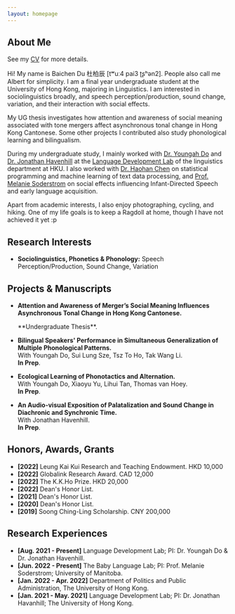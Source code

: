 ```yaml
---
layout: homepage
---
```


## About Me

See my [CV](https://albertbaichendu.github.io/assets/BAICHEN_DU_CV_2022-06-30.pdf) for more details.

Hi! My name is Baichen Du 杜柏辰 [tʷuː4 pai3 ʈʂʰən2]. People also call me Albert for simplicity. I am a final year undergraduate student at the University of Hong Kong, majoring in Linguistics. I am interested in sociolinguistics broadly, and speech perception/production, sound change, variation, and their interaction with social effects. 

My UG thesis investigates how attention and awareness of social meaning associated with tone mergers affect asynchronous tonal change in Hong Kong Cantonese. Some other projects I contributed also study phonological learning and bilingualism.

During my undergraduate study, I mainly worked with [Dr. Youngah Do](https://repository.hku.hk/cris/rp/rp02160) and [Dr. Jonathan Havenhill](https://jhavenhill.com) at the [Language Development Lab](https://linguistics.hku.hk/ldlhku/) of the linguistics department at HKU. I also worked with [Dr. Haohan Chen](https://haohanchen.github.io/) on statistical programming and machine learning of text data processing, and [Prof. Melanie Soderstrom](https://home.cc.umanitoba.ca/~soderstr/) on social effects influencing Infant-Directed Speech and early language acquisition.

Apart from academic interests, I also enjoy photographing, cycling, and hiking. One of my life goals is to keep a Ragdoll at home, though I have not achieved it yet :p

## Research Interests

- **Sociolinguistics, Phonetics & Phonology:** Speech Perception/Production, Sound Change, Variation

## Projects & Manuscripts

- **Attention and Awareness of Merger’s Social Meaning Influences Asynchronous Tonal Change in Hong Kong Cantonese.**
  <br>
  <!---**Yaoyao Liu**, Yuting Su, An-An Liu, Bernt Schiele, Qianru Sun
  <br>
  IEEE Conference on Computer Vision and Pattern Recognition.---> **Undergraduate Thesis**.
  <!---<br>
  [[PDF](https://arxiv.org/pdf/2002.10211.pdf)] [[Code](https://github.com/yaoyao-liu/mnemonics)] <strong><i style="color:#e74d3c">Oral Presentation</i></strong>--->

- **Bilingual Speakers' Performance in Simultaneous Generalization of Multiple Phonological Patterns.**
  <br>
  With Youngah Do, Sui Lung Sze, Tsz To Ho, Tak Wang Li.
  <br>
  **In Prep**.

- **Ecological Learning of Phonotactics and Alternation.**
  <br>
  With Youngah Do, Xiaoyu Yu, Lihui Tan, Thomas van Hoey.
  <br>
  **In Prep**.
  <!--- <br>
  IEEE Conference on Computer Vision and Pattern Recognition.---> 
  <!---<br>
  [[PDF](http://openaccess.thecvf.com/content_CVPR_2019/papers/Sun_Meta-Transfer_Learning_for_Few-Shot_Learning_CVPR_2019_paper.pdf)] [[Code](https://github.com/yaoyao-liu/meta-transfer-learning)] [[Project](https://mtl.yyliu.net/)] --->
  
- **An Audio-visual Exposition of Palatalization and Sound Change in Diachronic and Synchronic Time.**
  <br> 
  With Jonathan Havenhill.
  <br>
  **In Prep**.
  
## Honors, Awards, Grants

- **[2022]** Leung Kai Kui Research and Teaching Endowment. HKD 10,000
- **[2022]** Globalink Research Award. CAD 12,000
- **[2022]** The K.K.Ho Prize. HKD 20,000
- **[2022]** Dean's Honor List.
- **[2021]** Dean's Honor List.
- **[2020]** Dean's Honor List.
- **[2019]** Soong Ching-Ling Scholarship. CNY 200,000

## Research Experiences

- **[Aug. 2021 - Present]** Language Development Lab; PI: Dr. Youngah Do & Dr. Jonathan Havenhill.
- **[Jun. 2022 - Present]** The Baby Language Lab; PI: Prof. Melanie Soderstrom; University of Manitoba.
- **[Jan. 2022 - Apr. 2022]** Department of Politics and Public Administration, The University of Hong Kong.
- **[Jan. 2021 - May. 2021]** Language Development Lab; PI: Dr. Jonathan Havanhill; The University of Hong Kong.
